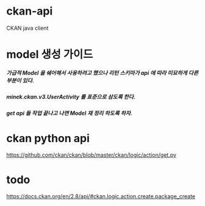 # ckan-api
CKAN java client

# model 생성 가이드
##### 가급적 Model 을 쉐어해서 사용하려고 했으나 리턴 스키마가 api 에 따라 미묘하게 다른 부분이 있다. 
##### minek.ckan.v3.UserActivity 를 표준으로 삼도록 한다.
##### get api 들 작업 끝나고 나면 Model 재 정리 하도록 하자.

# ckan python api
https://github.com/ckan/ckan/blob/master/ckan/logic/action/get.py

# todo
https://docs.ckan.org/en/2.8/api/#ckan.logic.action.create.package_create